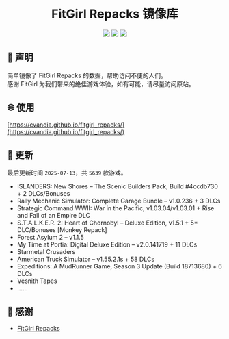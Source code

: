 ﻿<div align="center">

# FitGirl Repacks 镜像库

![](https://count.getloli.com/get/@fitgirl_repacks?theme=booru-lewd)
![](https://img.shields.io/badge/ci-passing-brightgreen.svg?logo=github) ![](https://img.shields.io/badge/license-MIT-brightgreen.svg)

</div>

## 📜 声明
简单镜像了 FitGirl Repacks 的数据，帮助访问不便的人们。  
感谢 FitGirl 为我们带来的绝佳游戏体验，如有可能，请尽量访问原站。

## 🌐 使用
[https://cvandia.github.io/fitgirl_repacks/](https://cvandia.github.io/fitgirl_repacks/)

## 🔄 更新
最后更新时间 `2025-07-13`，共 `5639` 款游戏。
- ISLANDERS: New Shores – The Scenic Builders Pack, Build #4ccdb730 + 2 DLCs/Bonuses
- Rally Mechanic Simulator: Complete Garage Bundle – v1.0.236 + 3 DLCs
- Strategic Command WWII: War in the Pacific, v1.03.04/v1.03.01 + Rise and Fall of an Empire DLC
- S.T.A.L.K.E.R. 2: Heart of Chornobyl – Deluxe Edition, v1.5.1 + 5* DLC/Bonuses [Monkey Repack]
- Forest Asylum 2 – v1.1.5
- My Time at Portia: Digital Deluxe Edition – v2.0.141719 + 11 DLCs
- Starmetal Crusaders
- American Truck Simulator – v1.55.2.1s + 58 DLCs
- Expeditions: A MudRunner Game, Season 3 Update (Build 18713680) + 6 DLCs
- Vesnith Tapes
- ……

## 🙏 感谢
- [FitGirl Repacks](https://fitgirl-repacks.site/)
